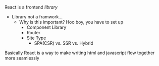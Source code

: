 React is a frontend *library*
- Library not a framwork...
  - Why is this important? Hoo boy, you have to set up
    - Component Library
    - Router
    - Site Type
      - SPA(CSR) vs. SSR vs. Hybrid

Basically React is a way to make writing html and javascript flow together more seamlessly